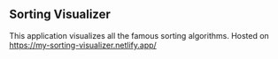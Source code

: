 ## Sorting Visualizer
This application visualizes all the famous sorting algorithms.
Hosted on https://my-sorting-visualizer.netlify.app/
